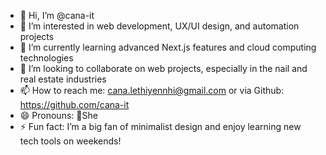 - 👋 Hi, I’m @cana-it
- 👀 I’m interested in web development, UX/UI design, and automation projects
- 🌱 I’m currently learning advanced Next.js features and cloud computing technologies
- 💞️ I’m looking to collaborate on web projects, especially in the nail and real estate industries
- 📫 How to reach me: cana.lethiyennhi@gmail.com or via Github: https://github.com/cana-it
- 😄 Pronouns: She
- ⚡ Fun fact: I’m a big fan of minimalist design and enjoy learning new tech tools on weekends!
